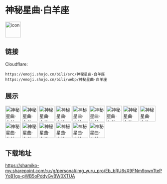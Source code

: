 # 神秘星曲·白羊座
<img src="https://emoji.shojo.cn/bili/src/神秘星曲·白羊座/icon.png" width="50" height="50" alt="icon">

## 链接
Cloudflare:
```
https://emoji.shojo.cn/bili/src/神秘星曲·白羊座
https://emoji.shojo.cn/bili/webp/神秘星曲·白羊座
```
## 展示
<img src="https://emoji.shojo.cn/bili/src/神秘星曲·白羊座/神秘星曲·白羊座-桃花朵朵.png" width="50" height="50" alt="神秘星曲·白羊座-桃花朵朵">
<img src="https://emoji.shojo.cn/bili/src/神秘星曲·白羊座/神秘星曲·白羊座-好运连连.png" width="50" height="50" alt="神秘星曲·白羊座-好运连连">
<img src="https://emoji.shojo.cn/bili/src/神秘星曲·白羊座/神秘星曲·白羊座-财源滚滚.png" width="50" height="50" alt="神秘星曲·白羊座-财源滚滚">
<img src="https://emoji.shojo.cn/bili/src/神秘星曲·白羊座/神秘星曲·白羊座-呜呜呜.png" width="50" height="50" alt="神秘星曲·白羊座-呜呜呜">
<img src="https://emoji.shojo.cn/bili/src/神秘星曲·白羊座/神秘星曲·白羊座-哈哈哈哈.png" width="50" height="50" alt="神秘星曲·白羊座-哈哈哈哈">
<img src="https://emoji.shojo.cn/bili/src/神秘星曲·白羊座/神秘星曲·白羊座-蹦迪.png" width="50" height="50" alt="神秘星曲·白羊座-蹦迪">
<img src="https://emoji.shojo.cn/bili/src/神秘星曲·白羊座/神秘星曲·白羊座-冲鸭.png" width="50" height="50" alt="神秘星曲·白羊座-冲鸭">
<img src="https://emoji.shojo.cn/bili/src/神秘星曲·白羊座/神秘星曲·白羊座-打滚.png" width="50" height="50" alt="神秘星曲·白羊座-打滚">
<img src="https://emoji.shojo.cn/bili/src/神秘星曲·白羊座/神秘星曲·白羊座-让我康康.png" width="50" height="50" alt="神秘星曲·白羊座-让我康康">
<img src="https://emoji.shojo.cn/bili/src/神秘星曲·白羊座/神秘星曲·白羊座-羡慕.png" width="50" height="50" alt="神秘星曲·白羊座-羡慕">
<img src="https://emoji.shojo.cn/bili/src/神秘星曲·白羊座/神秘星曲·白羊座-披狼皮的羊.png" width="50" height="50" alt="神秘星曲·白羊座-披狼皮的羊">
<img src="https://emoji.shojo.cn/bili/src/神秘星曲·白羊座/神秘星曲·白羊座-替罪羊.png" width="50" height="50" alt="神秘星曲·白羊座-替罪羊">
<img src="https://emoji.shojo.cn/bili/src/神秘星曲·白羊座/神秘星曲·白羊座-？.png" width="50" height="50" alt="神秘星曲·白羊座-？">
<img src="https://emoji.shojo.cn/bili/src/神秘星曲·白羊座/神秘星曲·白羊座-八嘎牙rua.png" width="50" height="50" alt="神秘星曲·白羊座-八嘎牙rua">
<img src="https://emoji.shojo.cn/bili/src/神秘星曲·白羊座/神秘星曲·白羊座-白羊座.png" width="50" height="50" alt="神秘星曲·白羊座-白羊座">

## 下载地址

https://shamiko-my.sharepoint.com/:u:/g/personal/img_yuru_pro/Eb_bRU6sX9FNm9ownTtePYoB1gs-qWB5oPddyGvBW0XTUA